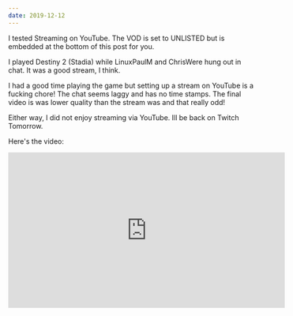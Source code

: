 ```yaml
---
date: 2019-12-12
---
```

I tested Streaming on YouTube. The VOD is set to UNLISTED but is embedded at the bottom of this post for you.

I played Destiny 2 (Stadia) while LinuxPaulM and ChrisWere hung out in chat. It was a good stream, I think.

I had a good time playing the game but setting up a stream on YouTube is a fucking chore! The chat seems laggy and has no time stamps. The final video is was lower quality than the stream was and that really odd!

Either way, I did not enjoy streaming via YouTube. Ill be back on Twitch Tomorrow.

Here's the video:
<div class="xpeng">
<iframe width="560" height="315" src="https://www.youtube.com/embed/7FEZOgJ8Ae0" frameborder="0" allow="accelerometer; autoplay; encrypted-media; gyroscope; picture-in-picture" allowfullscreen></iframe>
</div>

